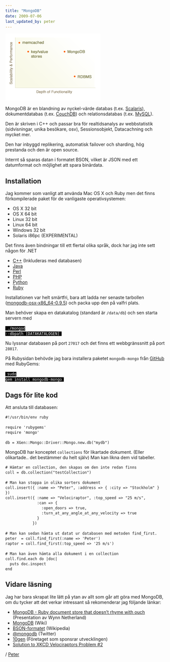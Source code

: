 ```yaml
---
title: "MongoDB"
date: 2009-07-06
last_updated_by: peter
---
```

<img class="alignright" title="MongoDB - Scalability/Performance - Depth of Functionality" src="/assets/legacy/uploads/2009/07/MongoDB-Scalability_Performance-Depth-of-Functionality.png" alt="MongoDB - Scalability/Performance - Depth of Functionality" width="301" height="210" />

MongoDB är en blandning av nyckel-värde databas (t.ex. <a href="http://code.google.com/p/scalaris/">Scalaris</a>), dokumentdatabas (t.ex. <a href="http://couchdb.apache.org/">CouchDB</a>) och relationsdatabas (t.ex. <a href="http://www.mysql.com/">MySQL</a>).

Den är skriven i C++ och passar bra för realtidsanalys av webbstatistik
(sidvisningar, unika besökare, osv), Sessionsobjekt, Datacachning och mycket mer.

Den har inbyggd replikering, automatisk failover och sharding, hög prestanda och den är open source.

Internt så sparas datan i formatet BSON, vilket är JSON med ett datumformat och möjlighet att spara binärdata.

<h2 id="installation">Installation</h2>

Jag kommer som vanligt att använda Mac OS X och Ruby men det finns förkompilerade paket för de vanligaste operativsystemen:

<ul>
  <li>OS X 32 bit</li>
  <li>OS X 64 bit</li>
  <li>Linux 32 bit</li>
  <li>Linux 64 bit</li>
  <li>Windows 32 bit</li>
  <li>Solaris i86pc (EXPERIMENTAL)</li>
</ul>

Det finns även bindningar till ett flertal olika språk, dock har jag inte sett någon för .NET

<ul>
  <li><a href="http://www.mongodb.org/pages/viewpage.action?pageId=133409">C++</a> (Inkluderas med databasen)</li>
  <li><a href="http://www.mongodb.org/display/DOCS/Java+Language+Center">Java</a></li>
  <li><a href="http://www.mongodb.org/display/DOCS/Perl+Language+Center">Perl</a></li>
  <li><a href="http://www.mongodb.org/display/DOCS/PHP+Language+Center">PHP</a></li>
  <li><a href="http://www.mongodb.org/display/DOCS/Python+Language+Center">Python</a></li>
  <li><a href="http://www.mongodb.org/display/DOCS/Ruby+Language+Center">Ruby</a></li>
</ul>

Installationen var helt smärtfri, bara att ladda ner senaste tarbollen (<a href="http://downloads.mongodb.org/osx/mongodb-osx-x86_64-0.9.5.tgz">mongodb-osx-x86_64-0.9.5</a>) och packa upp den på valfri plats.

Man behöver skapa en datakatalog (standard är <code>/data/db</code>) och sen starta servern med

<code style="padding: 0 0.5em; color: #fff; background-color: #000;">./mongod --dbpath [DATAKATALOGEN]</code>

Nu lyssnar databasen på port <code>27017</code> och det finns ett webbgränssnitt på port <code>28017</code>.

På Rubysidan behövde jag bara installera paketet <code>mongodb-mongo</code> från <a href="http://github.com/mongodb/mongo/tree/master">GitHub</a> med RubyGems:

<code style="padding: 0 0.5em; color: #fff; background-color: #000;">sudo gem install mongodb-mongo</code>

<h2 id="dags_fr_lite_kod">Dags för lite kod</h2>

Att ansluta till databasen:

    #!/usr/bin/env ruby

    require 'rubygems'
    require 'mongo'

    db = XGen::Mongo::Driver::Mongo.new.db("mydb")


MongoDB har konceptet <code>collections</code> för likartade dokument. (Eller olikartade.. det bestämmer du helt själv) Man kan likna dem vid tabeller.

    # Hämtar en collection, den skapas om den inte redan finns
    coll = db.collection("testCollection")

    # Man kan stoppa in olika sorters dokument
    coll.insert({ :name => "Peter", :address => { :city => "Stockholm" } })
    coll.insert({ :name => "Velociraptor", :top_speed => "25 m/s",
                  :can => {
                    :open_doors => true,
                    :turn_at_any_angle_at_any_velocity => true
                  }
                })

    # Man kan sedan hämta ut datat ur databasen med metoden find_first.
    peter  = coll.find_first(:name => 'Peter')
    raptor = coll.find_first(:top_speed => '25 m/s')

    # Man kan även hämta alla dokument i en collection
    coll.find.each do |doc|
      puts doc.inspect
    end


<h2 id="vidare_lsning">Vidare läsning</h2>

Jag har bara skrapat lite lätt på ytan av allt som går att göra med MongoDB, om du tycker att det verkar intressant så rekomenderar jag följande länkar:

<ul>
  <li><a href="http://www.slideshare.net/pengwynn/mongodb-ruby-document-store-that-doesnt-rhyme-with-ouch">MongoDB - Ruby document store that doesn’t rhyme with ouch</a> (Presentation av Wynn Netherland)</li>
  <li><a href="http://mongodb.org">MongoDB</a> (Wiki)</li>
  <li><a href="http://en.wikipedia.org/wiki/BSON">BSON-formatet</a> (Wikipedia)</li>
  <li><a href="http://twitter.com/mongodb">@mongodb</a> (Twitter)</li>
  <li><a href="http://www.10gen.com/">10gen</a> (Företaget som sponsrar utvecklingen)</li>
  <li><a href="http://www.mbeckler.org/velociraptors/">Solution to XKCD Velociraptors Problem #2</a></li>
</ul>

/ [Peter](/peter)
